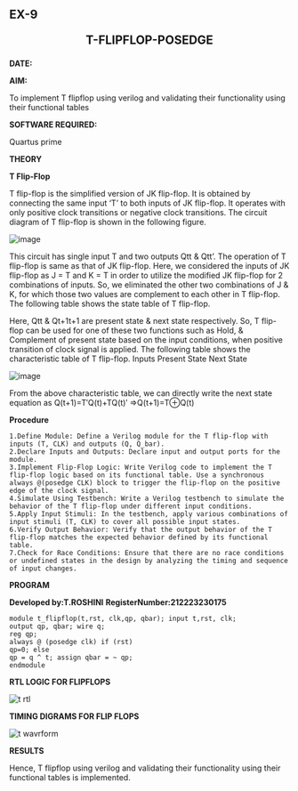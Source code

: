## EX-9 <p align="center"><b>  T-FLIPFLOP-POSEDGE </b>    

**DATE:**


**AIM:**

To implement  T flipflop using verilog and validating their functionality using their functional tables

**SOFTWARE REQUIRED:**

Quartus prime

**THEORY**

**T Flip-Flop**

T flip-flop is the simplified version of JK flip-flop. It is obtained by connecting the same input ‘T’ to both inputs of JK flip-flop. It operates with only positive clock transitions or negative clock transitions. The circuit diagram of T flip-flop is shown in the following figure.

![image](https://github.com/naavaneetha/T-FLIPFLOP-POSEDGE/assets/154305477/458a68fe-2d08-4a9d-ac4f-7ae0480ce0bd)

 
This circuit has single input T and two outputs Qtt & Qtt’. The operation of T flip-flop is same as that of JK flip-flop. Here, we considered the inputs of JK flip-flop as J = T and K = T in order to utilize the modified JK flip-flop for 2 combinations of inputs. So, we eliminated the other two combinations of J & K, for which those two values are complement to each other in T flip-flop. The following table shows the state table of T flip-flop.

Here, Qtt & Qt+1t+1 are present state & next state respectively. So, T flip-flop can be used for one of these two functions such as Hold, & Complement of present state based on the input conditions, when positive transition of clock signal is applied. The following table shows the characteristic table of T flip-flop. Inputs Present State Next State

![image](https://github.com/naavaneetha/T-FLIPFLOP-POSEDGE/assets/154305477/cdd7fb32-539f-4b66-bb8d-f305a153c886)

 
From the above characteristic table, we can directly write the next state equation as Q(t+1)=T′Q(t)+TQ(t)′ ⇒Q(t+1)=T⊕Q(t)

**Procedure**

```
1.Define Module: Define a Verilog module for the T flip-flop with inputs (T, CLK) and outputs (Q, Q_bar).
2.Declare Inputs and Outputs: Declare input and output ports for the module.
3.Implement Flip-Flop Logic: Write Verilog code to implement the T flip-flop logic based on its functional table. Use a synchronous always @(posedge CLK) block to trigger the flip-flop on the positive edge of the clock signal.
4.Simulate Using Testbench: Write a Verilog testbench to simulate the behavior of the T flip-flop under different input conditions.
5.Apply Input Stimuli: In the testbench, apply various combinations of input stimuli (T, CLK) to cover all possible input states.
6.Verify Output Behavior: Verify that the output behavior of the T flip-flop matches the expected behavior defined by its functional table.
7.Check for Race Conditions: Ensure that there are no race conditions or undefined states in the design by analyzing the timing and sequence of input changes.
```

**PROGRAM**

**Developed by:T.ROSHINI**
**RegisterNumber:212223230175**
```
module t_flipflop(t,rst, clk,qp, qbar); input t,rst, clk;
output qp, qbar; wire q;
reg qp;
always @ (posedge clk) if (rst)
qp=0; else
qp = q ^ t; assign qbar = ~ qp;
endmodule
```

**RTL LOGIC FOR FLIPFLOPS**

![t rtl](https://github.com/roshinithangachamy/T-FLIPFLOP-POSEDGE/assets/147118341/87682dd0-0b0c-470c-82f0-03bd6b9aacae)

**TIMING DIGRAMS FOR FLIP FLOPS**

![t wavrform](https://github.com/roshinithangachamy/T-FLIPFLOP-POSEDGE/assets/147118341/09c4fbca-2406-4170-b212-b6358400ec02)

**RESULTS**

Hence, T flipflop using verilog and validating their functionality using their functional tables is implemented.

